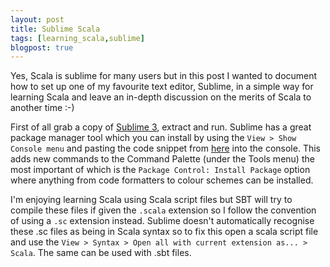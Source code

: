 ```yaml
---
layout: post
title: Sublime Scala
tags: [learning_scala,sublime]
blogpost: true
---
```

Yes, Scala is sublime for many users but in this post I wanted to document how to set up one of my favourite text editor, Sublime, in a simple way for learning Scala and leave an in-depth discussion on the merits of Scala to another time :-)

First of all grab a copy of [Sublime 3](http://www.sublimetext.com/3), extract and run. Sublime has a great package manager tool which you can install by using the `View > Show Console menu` and pasting the code snippet from [here](https://packagecontrol.io/installation) into the console. This adds new commands to the Command Palette (under the Tools menu) the most important of which is the `Package Control: Install Package` option where anything from code formatters to colour schemes can be installed.

I'm enjoying learning Scala using Scala script files but SBT will try to compile these files if given the `.scala` extension so I follow the convention of using a `.sc` extension instead. Sublime doesn't automatically recognise these .sc files as being in Scala syntax so to fix this open a scala script file and use the `View > Syntax > Open all with current extension as... > Scala`. The same can be used with .sbt files.